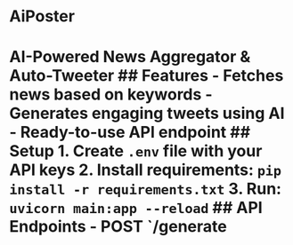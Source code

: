 # AiPoster
# AI-Powered News Aggregator &amp; Auto-Tweeter  ## Features - Fetches news based on keywords - Generates engaging tweets using AI - Ready-to-use API endpoint  ## Setup 1. Create `.env` file with your API keys 2. Install requirements: `pip install -r requirements.txt` 3. Run: `uvicorn main:app --reload`  ## API Endpoints - POST `/generate
